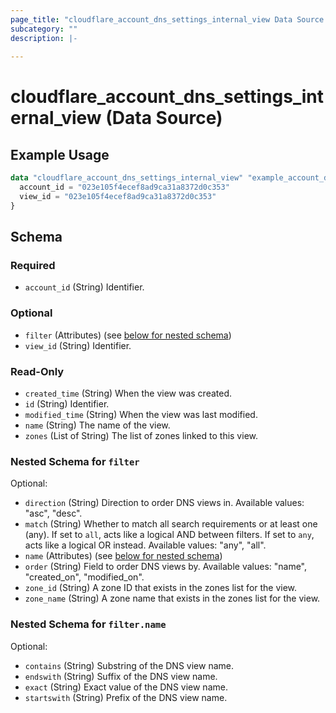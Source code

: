 ```yaml
---
page_title: "cloudflare_account_dns_settings_internal_view Data Source - Cloudflare"
subcategory: ""
description: |-
  
---
```


# cloudflare_account_dns_settings_internal_view (Data Source)



## Example Usage

```terraform
data "cloudflare_account_dns_settings_internal_view" "example_account_dns_settings_internal_view" {
  account_id = "023e105f4ecef8ad9ca31a8372d0c353"
  view_id = "023e105f4ecef8ad9ca31a8372d0c353"
}
```

<!-- schema generated by tfplugindocs -->
## Schema

### Required

- `account_id` (String) Identifier.

### Optional

- `filter` (Attributes) (see [below for nested schema](#nestedatt--filter))
- `view_id` (String) Identifier.

### Read-Only

- `created_time` (String) When the view was created.
- `id` (String) Identifier.
- `modified_time` (String) When the view was last modified.
- `name` (String) The name of the view.
- `zones` (List of String) The list of zones linked to this view.

<a id="nestedatt--filter"></a>
### Nested Schema for `filter`

Optional:

- `direction` (String) Direction to order DNS views in.
Available values: "asc", "desc".
- `match` (String) Whether to match all search requirements or at least one (any). If set to `all`, acts like a logical AND between filters. If set to `any`, acts like a logical OR instead.
Available values: "any", "all".
- `name` (Attributes) (see [below for nested schema](#nestedatt--filter--name))
- `order` (String) Field to order DNS views by.
Available values: "name", "created_on", "modified_on".
- `zone_id` (String) A zone ID that exists in the zones list for the view.
- `zone_name` (String) A zone name that exists in the zones list for the view.

<a id="nestedatt--filter--name"></a>
### Nested Schema for `filter.name`

Optional:

- `contains` (String) Substring of the DNS view name.
- `endswith` (String) Suffix of the DNS view name.
- `exact` (String) Exact value of the DNS view name.
- `startswith` (String) Prefix of the DNS view name.


